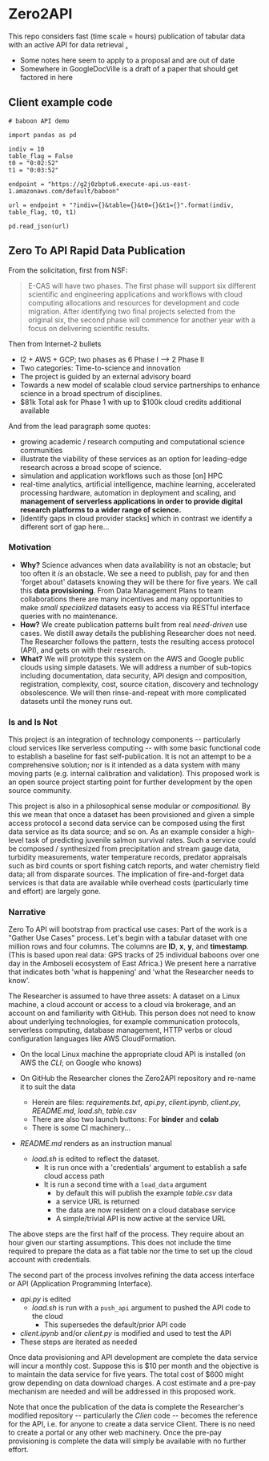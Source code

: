 # Zero2API

This repo considers fast (time scale = hours) publication of tabular data with an active API for data retrieval
[.](https://github.com/robfatland/ops)


- Some notes here seem to apply to a proposal and are out of date
- Somewhere in GoogleDocVille is a draft of a paper that should get factored in here

## Client example code

```
# baboon API demo

import pandas as pd

indiv = 10
table_flag = False
t0 = "0:02:52"
t1 = "0:03:52"

endpoint = "https://g2j0zbptu6.execute-api.us-east-1.amazonaws.com/default/baboon"

url = endpoint + "?indiv={}&table={}&t0={}&t1={}".format(indiv, table_flag, t0, t1)

pd.read_json(url)
```

## Zero To API Rapid Data Publication

From the solicitation, first from NSF: 

> E-CAS will have two phases. The first phase will support six different scientific and engineering applications and workflows with cloud computing allocations and resources for development and code migration. After identifying two final projects selected from the original six, the second phase will commence for another year with a focus on delivering scientific results.


Then from Internet-2 bullets

* I2 + AWS + GCP; two phases as 6 Phase I --> 2 Phase II
* Two categories: Time-to-science and innovation 
* The project is guided by an external advisory board 
* Towards a new model of scalable cloud service partnerships to enhance science in a broad spectrum of disciplines. 
* $81k Total ask for Phase 1 with up to $100k cloud credits additional available


And from the lead paragraph some quotes: 


* growing academic / research computing and computational science communities
* illustrate the viability of these services as an option for leading-edge research across a broad scope of science. 
* simulation and application workflows such as those [on] HPC
* real-time analytics, artificial intelligence, machine learning, accelerated processing hardware, automation in deployment and scaling, and **management of serverless applications in order to provide digital research platforms to a wider range of science.** 
* [identify gaps in cloud provider stacks] which in contrast we identify a different sort of gap here...




### Motivation


* **Why?** Science advances when data availability is not an obstacle; but too often it *is* an obstacle. We see a need to publish, pay for and then 'forget about' datasets knowing they will be there for five years. We call this **data provisioning**. From Data Management Plans to team collaborations there are many incentives and many opportunities to make *small* *specialized* datasets easy to access via RESTful interface queries with no maintenance. 
* **How?** We create publication patterns built from real *need-driven* use cases. We distill away details the publishing Researcher does not need. The Researcher follows the pattern, tests the resulting access protocol (API), and gets on with their research. 
* **What?** We will prototype this system on the AWS and Google public clouds using simple datasets. We will address a number of sub-topics including documentation, data security, API design and composition, registration, complexity, cost, source citation, discovery and technology obsolescence. We will then rinse-and-repeat with more complicated datasets until the money runs out. 


### Is and Is Not


This project *is* an integration of technology components -- particularly cloud services like serverless computing -- with some
basic functional code to establish a baseline for fast self-publication. It is not an attempt to be a comprehensive solution; nor
is it intended as a data system with many moving parts (e.g. internal calibration and validation). This proposed work is an open source project starting point for further development by the open source community. 

This project is also in a philosophical sense modular or *compositional*.
By this we mean that once a dataset has been provisioned and given a simple access protocol a second data service 
can be composed using the first data service as its data source; and so on. As an example consider a high-level task
of predicting juvenile salmon survival rates. Such a service could be composed / synthesized from precipitation and 
stream gauge data, turbidity measurements, water temperature records, predator appraisals such as bird counts or 
sport fishing catch reports, and water chemistry field data; all from disparate sources. The implication of fire-and-forget
data services is that data are available while overhead costs (particularly time and effort) are largely gone. 


### Narrative


Zero To API will bootstrap from practical use cases: Part of the work is a "Gather Use Cases" process. Let's begin 
with a tabular dataset with one million rows and four columns. The columns are **ID**, **x**, **y**, and **timestamp**. (This
is based upon real data: GPS tracks of 25 individual baboons over one day in the Amboseli ecosystem of East Africa.) We present here a narrative that indicates both 'what is happening' and 'what the Researcher needs to know'. 


The Researcher is assumed to have three assets: A dataset on a Linux machine, a cloud account or access to a cloud via brokerage, 
and an account on and familiarity with GitHub. This person does not need to know about underlying technologies, for example
communication protocols, serverless computing, database management, HTTP verbs or cloud configuration languages like 
AWS CloudFormation. 


- On the local Linux machine the appropriate cloud API is installed (on AWS the *CLI*; on Google who knows)

- On GitHub the Researcher clones the Zero2API repository and re-name it to suit the data
  - Herein are files: *requirements.txt*, *api.py*, *client.ipynb*, *client.py*, *README.md*, *load.sh*, *table.csv*
  - There are also two launch buttons: For **binder** and **colab**
  - There is some CI machinery...

- *README.md* renders as an instruction manual
  - *load.sh* is edited to reflect the dataset. 
    - It is run once with a 'credentials' argument to establish a safe cloud access path
    - It is run a second time with a `load_data` argument
      - by default this will publish the example *table.csv* data
      - a service URL is returned
      - the data are now resident on a cloud database service
      - A simple/trivial API is now active at the service URL


  
The above steps are the first half of the process. They require about an hour given our starting assumptions. 
This does not include the time required to prepare the data as a flat table nor the time to set up the cloud 
account with credentials. 

The second part of the process involves refining the data access interface or API (Application Programming Interface). 

- *api.py* is edited 
  - *load.sh* is run with a `push_api` argument to pushed the API code to the cloud
    - This supersedes the default/prior API code
- *client.ipynb* and/or *client.py* is modified and used to test the API
- These steps are iterated as needed


Once data provisioning and API development are complete the data service will incur a monthly cost. Suppose this 
is $10 per month and the objective is to maintain the data service for five years. The total cost of $600 might
grow depending on data download charges. A cost estimate and a pre-pay mechanism are needed and will be addressed
in this proposed work. 


Note that once the publication of the data is complete the Researcher's modified repository -- particularly the 
*Clien* code -- becomes the reference for the API, i.e. for anyone to create a data service Client. There is no 
need to create a portal or any other web machinery. Once the pre-pay provisioning is complete the data will simply 
be available with no further effort.
